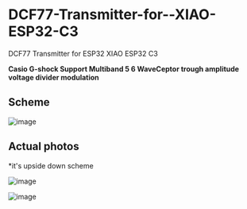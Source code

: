 # DCF77-Transmitter-for--XIAO-ESP32-C3
DCF77 Transmitter for ESP32 XIAO ESP32 C3

**Casio G-shock Support Multiband 5 6 WaveCeptor trough amplitude voltage divider modulation**

## Scheme

![image](https://github.com/user-attachments/assets/a7ad53bb-939c-4a28-9962-5f653b534eff)


## Actual photos
*it's upside down scheme


![image](https://github.com/user-attachments/assets/388a1a5e-7eef-414d-af9c-461f0e09b676)

![image](https://github.com/user-attachments/assets/8d6f37bf-e118-41fe-8187-ea32bf65bf49)



